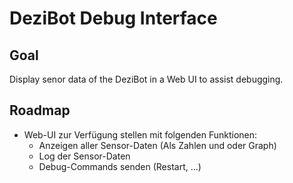 # DeziBot Debug Interface

## Goal
Display senor data of the DeziBot in a Web UI to assist debugging.

## Roadmap

- Web-UI zur Verfügung stellen mit folgenden Funktionen:
    - Anzeigen aller Sensor-Daten (Als Zahlen und oder Graph)
    - Log der Sensor-Daten
    - Debug-Commands senden (Restart, ...)